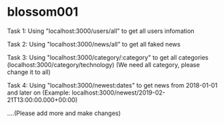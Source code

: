 # blossom001

Task 1: Using "localhost:3000/users/all" to get all users infomation

Task 2: Using "localhost:3000/news/all" to get all faked news

Task 3: Using "localhost:3000/category/:category" to get all categories
(localhost:3000/category/technology)
(We need all category, please change it to all)

Task 4: Using "localhost:3000/newest:dates" to get news from 2018-01-01 and later on
(Example: localhost:3000/newest/2019-02-21T13:00:00.000+00:00)

....(Please add more and make changes)
